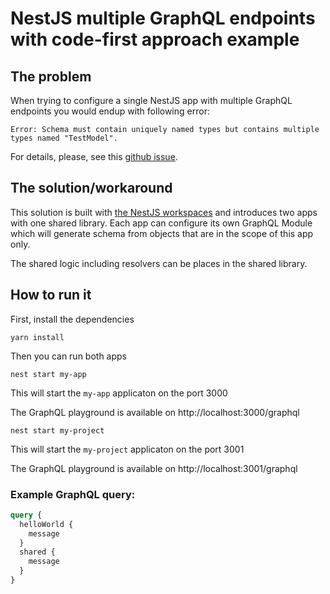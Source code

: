 # NestJS multiple GraphQL endpoints with code-first approach example

## The problem
When trying to configure a single NestJS app with multiple GraphQL endpoints you would endup with following error:
```
Error: Schema must contain uniquely named types but contains multiple types named "TestModel".
```
For details, please, see this [github issue](https://github.com/nestjs/graphql/issues/721).

## The solution/workaround
This solution is built with [the NestJS workspaces](https://docs.nestjs.com/cli/monorepo) and introduces two apps with one shared library. Each app can configure its own GraphQL Module which will generate schema from objects that are in the scope of this app only.

The shared logic including resolvers can be places in the shared library.

## How to run it
First, install the dependencies
```
yarn install
```
Then you can run both apps
```
nest start my-app
```
This will start the `my-app` applicaton on the port 3000

The GraphQL playground is available on http://localhost:3000/graphql

```
nest start my-project
```
This will start the `my-project` applicaton on the port 3001

The GraphQL playground is available on http://localhost:3001/graphql

### Example GraphQL query:
```graphql
query {
  helloWorld {
    message
  }
  shared {
    message
  }
}
```